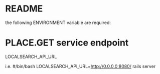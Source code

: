 # README

the following ENVIRONMENT variable are required:

# PLACE.GET service endpoint
LOCALSEARCH_API_URL

i.e. 
#/bin/bash
LOCALSEARCH_API_URL=http://0.0.0.0:8080/ rails server
